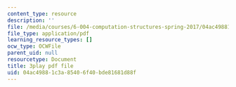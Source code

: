 ```yaml
---
content_type: resource
description: ''
file: /media/courses/6-004-computation-structures-spring-2017/04ac49881c3a85406f40bde81681d88f_fg6QYiiF_c8.pdf
file_type: application/pdf
learning_resource_types: []
ocw_type: OCWFile
parent_uid: null
resourcetype: Document
title: 3play pdf file
uid: 04ac4988-1c3a-8540-6f40-bde81681d88f
---
```

